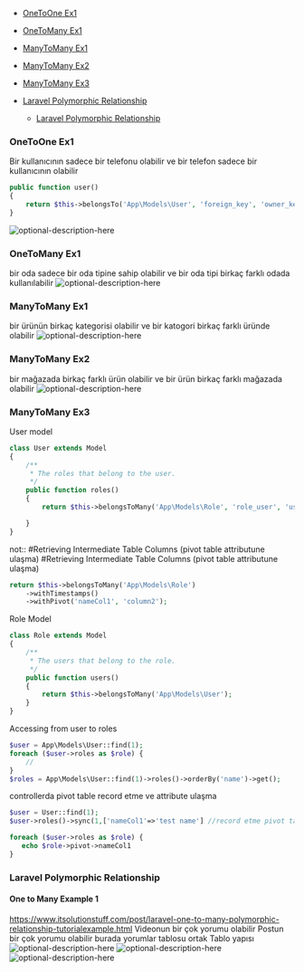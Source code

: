 
- [OneToOne Ex1](#video-tutorials)
- [OneToMany Ex1](#doc-tutorials)
- [ManyToMany Ex1](#manytomany-ex1)
- [ManyToMany Ex2](#manytomany-ex2)
- [ManyToMany Ex3](#manytomany-ex3)

- [Laravel Polymorphic Relationship](#laravel-polymorphic-relationship)
    - [Laravel Polymorphic Relationship](#one-to-many-example-1)


### OneToOne Ex1
Bir kullanıcının sadece bir telefonu olabilir ve bir telefon sadece bir kullanıcının olabilir
```php
public function user()
{
    return $this->belongsTo('App\Models\User', 'foreign_key', 'owner_key');
}

```
![optional-description-here](https://miro.medium.com/max/2340/1*uipLrynjxPjivTONTcAaRA.png)


### OneToMany Ex1
bir oda sadece bir oda tipine sahip olabilir ve bir oda tipi birkaç farklı odada kullanılabilir
![optional-description-here](https://miro.medium.com/max/1250/1*M-qvOcP9I2XFVn2i5j4GQQ.png)


### ManyToMany Ex1
bir ürünün birkaç kategorisi olabilir ve bir katogori birkaç farklı üründe olabilir
![optional-description-here](https://miro.medium.com/max/1250/1*GBrEZzJP3T5omjcQBFCcvg.png)

### ManyToMany Ex2
bir mağazada birkaç farklı ürün olabilir ve bir ürün birkaç farklı mağazada olabilir
![optional-description-here](https://miro.medium.com/max/1250/1*qcLiYJ_kpXFok5qEnoK-mQ.png)


### ManyToMany Ex3

User model
```php
class User extends Model
{
    /**
     * The roles that belong to the user.
     */
    public function roles()
    {
        return $this->belongsToMany('App\Models\Role', 'role_user', 'user_id', 'role_id');

    }
} 
```

not:: #Retrieving Intermediate Table Columns (pivot table attributune ulaşma)
#Retrieving Intermediate Table Columns (pivot table attributune ulaşma)
```php
return $this->belongsToMany('App\Models\Role')
    ->withTimestamps()
    ->withPivot('nameCol1', 'column2');
```

Role Model
```php
class Role extends Model
{
    /**
     * The users that belong to the role.
     */
    public function users()
    {
        return $this->belongsToMany('App\Models\User');
    }
}
```

Accessing from user to roles
```php
$user = App\Models\User::find(1);
foreach ($user->roles as $role) {
    //
} 
$roles = App\Models\User::find(1)->roles()->orderBy('name')->get();
```

controllerda pivot table record etme ve attribute ulaşma
```php
$user = User::find(1);
$user->roles()->sync(1,['nameCol1'=>'test name'] //record etme pivot table

foreach ($user->roles as $role) {
   echo $role->pivot->nameCol1
}
```



### Laravel Polymorphic Relationship
#### One to Many Example 1
https://www.itsolutionstuff.com/post/laravel-one-to-many-polymorphic-relationship-tutorialexample.html
Videonun bir çok yorumu olabilir
Postun bir çok yorumu olabilir
burada yorumlar tablosu ortak
Tablo yapısı
![optional-description-here](https://miro.medium.com/max/875/1*vsWqvRVK8Lci26zfJBnPrg.png)
![optional-description-here](https://miro.medium.com/max/875/1*aGuF_jhd9jxStoYr98dcVQ.png)
![optional-description-here](https://miro.medium.com/max/2300/1*o6zZOnQw__CGm-tL1KumEg.png)



